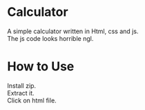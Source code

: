 # Calculator
A simple calculator written in Html, css and js.  
The js code looks horrible ngl.

# How to Use
Install zip.  
Extract it.  
Click on html file.  
